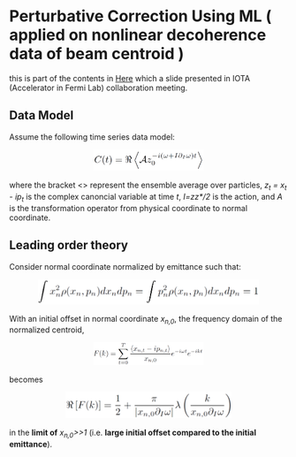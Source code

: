 # Perturbative Correction Using ML ( applied on nonlinear decoherence data of beam centroid )
this is part of the contents in [Here](MLdecoherence1.pdf) which a slide presented in IOTA (Accelerator in Fermi Lab) collaboration meeting.

## Data Model 

Assume the following time series data model:

<p align="center">
  <img src="deco_data_model.png" width="200"/>
</p>

where the bracket <> represent the ensemble average over particles, *z<sub>t</sub> = x<sub>t</sub> - ip<sub>t</sub>* is the complex canoncial variable at time *t*, *I=zz<super>\*</super>/2* is the action, and *A* is the transformation operator from physical coordinate to normal coordinate. 

<!--- The decoherence data is generated with 7 free parameters: initial offsets *x<sub>0</sub>, p<sub>0</sub>*, <img src="p0.png" width="20"/>, initial emittance &epsilon;, optics parameters &alpha;, &beta;, bare frequency &omega;, and nonlinear detuning parameter &partial; <img src="detuning.png" width="20"/>. --->


## Leading order theory

Consider normal coordinate normalized by emittance such that:

<p align="center">
  <img src="normal_coordi.png" width="400"/>
</p>

With an initial offset in normal coordinate *x<sub>n,0</sub>*, the frequency domain of the normalized centroid,

<p align="center">
  <img src="DFT.png" width="200"/>
</p>

becomes

<p align="center">
  <img src="LeadingOrderTheory.png" width="300"/>
</p>

in the **limit of** *x<sub>n,0</sub>>>1* (i.e. **large initial offset compared to the initial emittance**).

